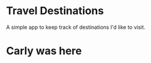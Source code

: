 # Travel Destinations

A simple app to keep track of destinations I'd like to visit.

# Carly was here
